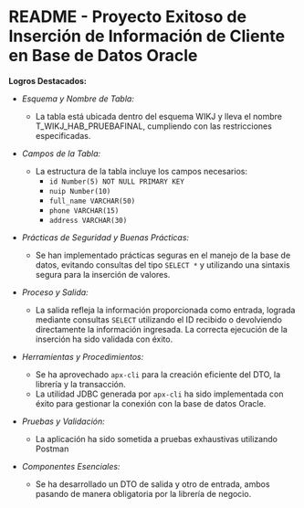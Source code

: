 # README - Proyecto Exitoso de Inserción de Información de Cliente en Base de Datos Oracle

**Logros Destacados:**

- *Esquema y Nombre de Tabla:*
  - La tabla está ubicada dentro del esquema WIKJ y lleva el nombre T_WIKJ_HAB_PRUEBAFINAL, cumpliendo con las restricciones especificadas.

- *Campos de la Tabla:*
  - La estructura de la tabla incluye los campos necesarios:
    - `id Number(5) NOT NULL PRIMARY KEY`
    - `nuip Number(10)`
    - `full_name VARCHAR(50)`
    - `phone VARCHAR(15)`
    - `address VARCHAR(30)`

- *Prácticas de Seguridad y Buenas Prácticas:*
  - Se han implementado prácticas seguras en el manejo de la base de datos, evitando consultas del tipo `SELECT *` y utilizando una sintaxis segura para la inserción de valores.

- *Proceso y Salida:*
  - La salida refleja la información proporcionada como entrada, lograda mediante consultas `SELECT` utilizando el ID recibido o devolviendo directamente la información ingresada. La correcta ejecución de la inserción ha sido validada con éxito.

- *Herramientas y Procedimientos:*
  - Se ha aprovechado `apx-cli` para la creación eficiente del DTO, la librería y la transacción.
  - La utilidad JDBC generada por `apx-cli` ha sido implementada con éxito para gestionar la conexión con la base de datos Oracle.

- *Pruebas y Validación:*
  - La aplicación ha sido sometida a pruebas exhaustivas utilizando Postman

- *Componentes Esenciales:*
  - Se ha desarrollado un DTO de salida y otro de entrada, ambos pasando de manera obligatoria por la librería de negocio.


